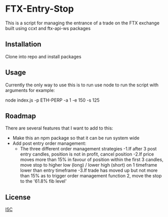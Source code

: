 # FTX-Entry-Stop

This is a script for managing the entrance of a trade on the FTX exchange built using ccxt and ftx-api-ws packages

## Installation

Clone into repo and install packages


## Usage

Currently the only way to use this is to run use node to run the script with arguments for example:

node index.js -p ETH-PERP -a 1 -e 150 -s 125

## Roadmap

There are several features that I want to add to this:

  - Make this an npm package so that it can be run system wide
  - Add post entry order management:
    - The three different order management strategies
      -1.If after 3 post entry candles, position is not in profit, cancel position
      -2.If price moves more than 15% in favour of position within the first 3 candles,
        move stop to higher low (long) / lower high (short) on 1 timeframe lower than entry timeframe
      -3.If trade has moved up but not more than 15% as to trigger order management function 2, move the stop to the '61.8% fib level'

## License
[ISC](https://en.wikipedia.org/wiki/ISC_license)
